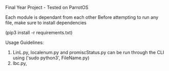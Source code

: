 Final Year Project - Tested on ParrotOS

Each module is dependant from each other
Before attempting to run any file, make sure to install dependencies

(pip3 install -r requirements.txt)

Usage Guidelines: 
1. LinL.py, localenum.py and promiscStatus.py can be run through the CLI using ('sudo python3', FileName.py)
2. lbc.py,
